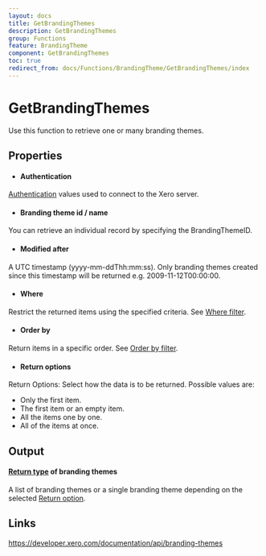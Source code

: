 ```yaml
---
layout: docs
title: GetBrandingThemes
description: GetBrandingThemes
group: Functions
feature: BrandingTheme
component: GetBrandingThemes
toc: true
redirect_from: docs/Functions/BrandingTheme/GetBrandingThemes/index
---
```

GetBrandingThemes
============

Use this function to retrieve one or many branding themes.

Properties
----------

- #### Authentication
[Authentication](../../../Common/Authentication/Index.md) values used to connect to the Xero server.
- #### Branding theme id / name
You can retrieve an individual record by specifying the BrandingThemeID.
- #### Modified after
A UTC timestamp (yyyy-mm-ddThh:mm:ss). Only branding themes created since this timestamp will be returned e.g. 2009-11-12T00:00:00.
- #### Where
Restrict the returned items using the specified criteria. See [Where filter](../../../Common/Filters/Where/Index.md).
- #### Order by
Return items in a specific order. See [Order by filter](../../../Common/Filters/OrderBy/Index.md).
- #### Return options
Return Options: Select how the data is to be returned. Possible values are:
  * Only the first item.
  * The first item or an empty item. 
  * All the items one by one.
  * All of the items at once.


Output
-----
#### [Return type](#return-options) of branding themes
A list of branding themes or a single branding theme depending on the selected [Return option](#return-options).

Links
-----

https://developer.xero.com/documentation/api/branding-themes
